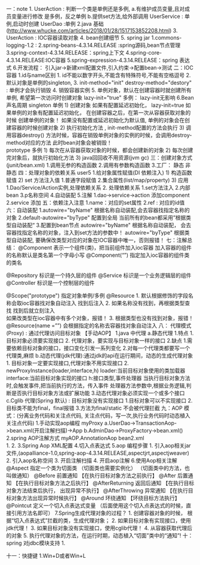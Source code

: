 一：note
    1. UserAction : 判断一个类是单例还是多例,
        a.有维护成员变量,且对成员变量进行修改 是多例，反之单例
        b.提供set方法,给外部调用
       UserService : 单例,启动时创建
       UserDao :单例
    2.java 基础(http://www.whucke.com/articles/2018/01/28/1517153852208.html)
    3. UserAction : IOC容器读取对象
    4. bean创建细节
    5. spring jar
        1.commons-logging-1.2 :
        2.spring-beans-4.3.14.RELEASE :spring源码,bean节点管理
        3.spring-context-4.3.14.RELEASE：spring上下文
        4.spring-core-4.3.14.RELEASE:IOC容器
        5.spring-expression-4.3.14.RELEASE：spring 表达式
    6.开发流程：
        引入jar->新建xml配置文件,引入约束->配置bean->测试
二：IOC容器
    1.id与name区别
        1. id不能以数字开头,不能含有特殊符号,不能有空格逗号
    2. 默认对象是单例的singleton,
    3. init-method="init" destroy-method="destory" : 单例才会执行销毁
    4. 销毁容器实例
    5. 单例对象，默认在创建容器时就创建所有单例,
       希望第一次访问时创建对象 lazy-init="true"
       多例： lazy-init无影响
    6.Bean声名周期
      singleton  单例
        1) 创建对象
             如果有配置延迟初始化，
                lazy-init=true  如果单例的对象有配置延迟初始化， 在创建容器之后，在第一次从容器获取对象的时候
             创建单例的对象！
            如果没有配置或延迟初始化为默认值, 单例的对象会在创建容器的时候创建对象
        2) 执行初始化方法 , init-method配置的方法会执行
        3) 调用容器destroy() 方法时候，容器在销毁单例对象的实例的时候，会调用destroy-method对应的方法
           此时bean对象会被销毁！      		   	  
      prototype  多例
         1) 每次在从容器获取对象的时候，都会创建新的对象
         2) 每次创建完对象后，就执行初始化方法
         3) java回回收不用资源(jvm gc)	
三：创建对象方式 (junit/bean.xml)
    1.调用无参的构造函数
    2.调用有参数构造函数
    3.工厂：
        静态
        非静态
四：处理对象的依赖关系 user5
    1.给对象属性赋值(DI 依赖注入)
        1) 构造函数赋值
        2) set 方法注入值
            1.普通字段赋值
            2.集合属性(list/map/property)
        3) 应用
            1.Dao/Service/Action实例,处理依赖关系
    2. 处理依赖关系
        1.set方法注入
        2.内部bean
        3.p名称空间
        4.自动装配
        5.注解
            1.dao->service->action 添加component
            2.service 添加 
五：依赖注入注意
    1.name：对应的set属性
    2.ref : 对应的id值
六：自动装配
    1.autowire="byName" 根据名称自动装配,会去容器找指定名称的对象
    2.default-autowire="byType"  配置到全局
      当前所有的bean都采用”根据类型自动装配“
    3.配置到bean节点
        autowire="byName"  根据名称自动装配， 会去容器找指定名称的对象，注入到set方法的参数中！
        autowire="byType"  根据类型自动装配, 要确保改类型对应的对象在IOC容器中唯一，否则报错！
七：注解总结：
  @Component  表示一个组件(类)，把当前组件加入ioc容器
             加入容器的组件的名称默认是类名第一个字母小写
  @Component(“”)   指定加入ioc容器的组件类的类名
  
  @Repository    标识是一个持久层的组件
  		@Service       标识是一个业务逻辑层的组件
  @Controller     标识是一个控制层的组件
  
  @Scope("prototype")	指定对象单例/多例
  @Resource   1. 默认根据修饰的字段名称会取ioc容器找对象自动注入
  				找到后注入
  			  2. 如果名称没有找到，再根据类型查找  找到后就立刻注入  
  			     如果改类型在ioc容器中有多个对象，报错！
  			  3. 根据类型也没有找到对象，报错！		
  @Resource(name =””) 会根据指定的名称去容器找对象自动注入
八： 代理模式(Proxy) : 通过代理访问目标对象  【手动AOP】
    1.java 中代理
        a.静态代理
            1.特点
                1. 目标对象必须要实现接口
                2. 代理对象，要实现与目标对象一样的接口
            2.缺点
                1.需要依赖目标对象的接口，接口变化引发一系列变化
                2.对每一个代理类都要写一个代理类,麻烦
        b.动态代理(jdk代理):通过jdk的api在运行期间，动态的生成代理对象
            1. 目标对象一定要实现接口,代理对象不用实现接口
            2. newProxyInstance(loader,interface,h)
                loader:当前目标对象使用的类加载器
                interface:当前目标对象实现的接口
                h:接口类型,事件处理器
                当执行目标对象方法时,会触发事件,把当前执行的方法，传入事件
                处理器方法参数中,根据业务逻辑,判断是否执行目标对象方法或扩展功能
            3.动态代理对象必须实现一个或多个接口
        c.Cglib 代理(Spring 默认) : 目标对象没有实现接口
            1.目标对象可以不实现接口
            2.目标类不能为final，final报错
            3.方法为final/static 不会被代理拦截
九：AOP 模式：(分离业务代码和关注点代码,
                关注点代码，写一次,执行业务代码时动态植入关注点代码)
    1.手动实现aop编程       myProxy
        a.UserDao->TransactionAop->bean.xml(开启注解扫描)->App
        b.AdminDao->ProxyFactory->bean.xml()
    2.spring AOP注解方式     myAOP.AnnotationAop   bean2.xml  
        1.
        2.
    3.Spring Aop XML配置
    4.切入点表达式
    5.aop 编程步骤
        1. 引入aop相关jar文件,(aopalliance-1.0,spring-aop-4.3.14.RELEASE,aspectjrt,aspectjweaver)
        2. 引入aop名称空间
        3. 开启注解扫描
        4. 开启aop注解
    6.使用Aop相关注解     
      @Aspect      指定一个类为切面类
      				（切面类也需要实例化）
      				（切面类中的方法，也叫做通知）
      @Before	       前置通知  【在执行目标对象方法之前执行】
      @After			   后置通知  【在执行目标对象方法之后执行】
      @AfterReturning    返回后通知  【在执行目标对象方法结束后执行， 出现异常不执行】
      @AfterThrowing    异常通知   【在执行目标对象方法出现异常时候执行】
      @Around          环绕通知   【环绕目标方法执行】      
      @Pointcut      定义一个切入点表达式变量  （后面使用这个切入点表达式的时候，直接引用方法名即可）
    7.Spring生成代理对象的过程？
        1. 创建容器对象的时候， 根据“切入点表达式”拦截的类，生成代理对象；
        2. 如果目标对象有实现接口，使用jdk代理！
        3. 如果目标对象没有实现接口，使用cglib代理！
        4. 从容器获取代理后的对象
        5. 执行代理对象的方法，在运行时期，动态植入“切面”类中的“通知”!
十：spring 对jdbc模块支持
    1.

十一：快捷键
    1.Win+D或者Win+L